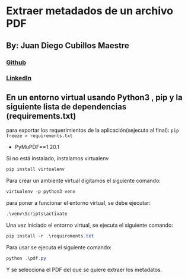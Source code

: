 # Extraer metadados de un archivo PDF
## By: Juan Diego Cubillos Maestre
### [Github](https://github.com/juandinetUPC)
### [LinkedIn](https://linkedin.com/in/juan-diego-cubillos-630654195)

## En un entorno virtual usando Python3 , pip y la siguiente lista de dependencias (requirements.txt)
para exportar los requerimientos de la aplicación(sejecuta al final):
```pip freeze > requirements.txt```
- PyMuPDF==1.20.1


Si no está instalado, instalamos virtualenv

```powershell
pip install virtualenv
```

Para crear un ambiente virtual digitamos el siguiente comando:

```powershell
virtualenv -p python3 venv
```

para poner a funcionar el entorno virtual, se debe ejecutar:

```powershell
.\venv\Scripts\activate
```

Una vez iniciado el entorno virtual, se ejecuta el siguiente comando:

```powershell
pip install -r .\requirements.txt
```


Para usar se ejecuta el siguiente comando:

```powershell
python .\pdf.py
```

Y se selecciona el PDF del que se quiere extraer los metadatos.
